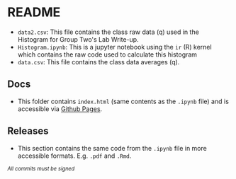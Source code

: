# README
 - `data2.csv`: This file contains the class raw data (q) used in the Histogram for Group Two's Lab Write-up.
 - `Histogram.ipynb`: This is a jupyter notebook using the `ir` (R) kernel which contains the raw code used to calculate this histogram
 - `data.csv`: This file contains the class data averages (q).
 
## Docs
 - This folder contains `index.html` (same contents as the `.ipynb` file) and is accessible via [Github Pages](https://kapral67.github.io/PHYS204B-Millikan_Oil_Drop_Lab/).
 
## Releases
 - This section contains the same code from the `.ipynb` file in more accessible formats. E.g. `.pdf` and `.Rmd`.
 
*<sub>All commits must be signed</sub>*